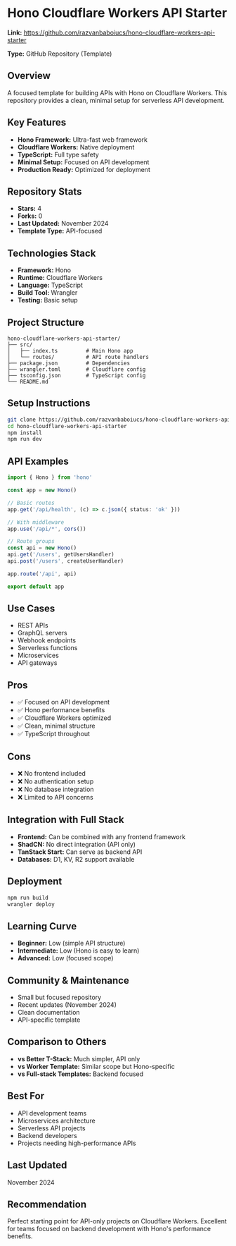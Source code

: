 # Hono Cloudflare Workers API Starter

**Link:** https://github.com/razvanbaboiucs/hono-cloudflare-workers-api-starter

**Type:** GitHub Repository (Template)

## Overview
A focused template for building APIs with Hono on Cloudflare Workers. This repository provides a clean, minimal setup for serverless API development.

## Key Features
- **Hono Framework:** Ultra-fast web framework
- **Cloudflare Workers:** Native deployment
- **TypeScript:** Full type safety
- **Minimal Setup:** Focused on API development
- **Production Ready:** Optimized for deployment

## Repository Stats
- **Stars:** 4
- **Forks:** 0
- **Last Updated:** November 2024
- **Template Type:** API-focused

## Technologies Stack
- **Framework:** Hono
- **Runtime:** Cloudflare Workers
- **Language:** TypeScript
- **Build Tool:** Wrangler
- **Testing:** Basic setup

## Project Structure
```
hono-cloudflare-workers-api-starter/
├── src/
│   ├── index.ts         # Main Hono app
│   └── routes/          # API route handlers
├── package.json         # Dependencies
├── wrangler.toml        # Cloudflare config
├── tsconfig.json        # TypeScript config
└── README.md
```

## Setup Instructions
```bash
git clone https://github.com/razvanbaboiucs/hono-cloudflare-workers-api-starter
cd hono-cloudflare-workers-api-starter
npm install
npm run dev
```

## API Examples
```typescript
import { Hono } from 'hono'

const app = new Hono()

// Basic routes
app.get('/api/health', (c) => c.json({ status: 'ok' }))

// With middleware
app.use('/api/*', cors())

// Route groups
const api = new Hono()
api.get('/users', getUsersHandler)
api.post('/users', createUserHandler)

app.route('/api', api)

export default app
```

## Use Cases
- REST APIs
- GraphQL servers
- Webhook endpoints
- Serverless functions
- Microservices
- API gateways

## Pros
- ✅ Focused on API development
- ✅ Hono performance benefits
- ✅ Cloudflare Workers optimized
- ✅ Clean, minimal structure
- ✅ TypeScript throughout

## Cons
- ❌ No frontend included
- ❌ No authentication setup
- ❌ No database integration
- ❌ Limited to API concerns

## Integration with Full Stack
- **Frontend:** Can be combined with any frontend framework
- **ShadCN:** No direct integration (API only)
- **TanStack Start:** Can serve as backend API
- **Databases:** D1, KV, R2 support available

## Deployment
```bash
npm run build
wrangler deploy
```

## Learning Curve
- **Beginner:** Low (simple API structure)
- **Intermediate:** Low (Hono is easy to learn)
- **Advanced:** Low (focused scope)

## Community & Maintenance
- Small but focused repository
- Recent updates (November 2024)
- Clean documentation
- API-specific template

## Comparison to Others
- **vs Better T-Stack:** Much simpler, API only
- **vs Worker Template:** Similar scope but Hono-specific
- **vs Full-stack Templates:** Backend focused

## Best For
- API development teams
- Microservices architecture
- Serverless API projects
- Backend developers
- Projects needing high-performance APIs

## Last Updated
November 2024

## Recommendation
Perfect starting point for API-only projects on Cloudflare Workers. Excellent for teams focused on backend development with Hono's performance benefits.